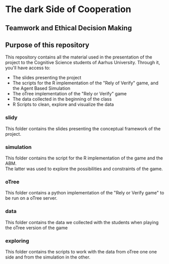 # The dark Side of Cooperation
## Teamwork and Ethical Decision Making

## Purpose of this repository
This repository contains all the material used in the presentation of the project to the Cognitive Science students of Aarhus University. Through it, you'll have access to:
- The slides presenting the project
- The scripts for the R implementation of the "Rely of Verify" game, and the Agent Based Simulation
- The oTree implementation of the "Rely or Verify" game
- The data collected in the beginning of the class
- R Scripts to clean, explore and visualize the data

### slidy
This folder contains the slides presenting the conceptual framework of the project.

### simulation
This folder contains the script for the R implementation of the game and the ABM.  
The latter was used to explore the possibilities and constraints of the game.

### oTree
This folder contains a python implementation of the "Rely or Verify game" to be run on a oTree server.

### data
This folder contains the data we collected with the students when playing the oTree version of the game

### exploring
This folder contains the scripts to work with the data from oTree one one side and from the simulation in the other.

